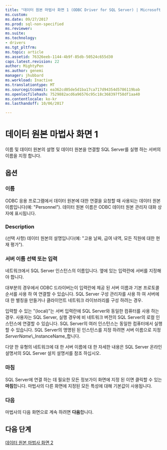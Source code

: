 ```yaml
---
title: "데이터 원본 마법사 화면 1 (ODBC Driver for SQL Server) | Microsoft Docs"
ms.custom: 
ms.date: 09/27/2017
ms.prod: sql-non-specified
ms.reviewer: 
ms.suite: 
ms.technology:
- drivers
ms.tgt_pltfrm: 
ms.topic: article
ms.assetid: 76326eeb-1144-4b9f-85db-50524c655d30
caps.latest.revision: 22
author: MightyPen
ms.author: genemi
manager: jhubbard
ms.workload: Inactive
ms.translationtype: MT
ms.sourcegitcommit: ea362cd05de5d1ba17ca717d94354d5786119bab
ms.openlocfilehash: 7529882acd6a96576c95c18c368397f58df1aa40
ms.contentlocale: ko-kr
ms.lasthandoff: 10/06/2017

---
```

# <a name="data-source-wizard-screen-1"></a>데이터 원본 마법사 화면 1

이름 및 데이터 원본의 설명 및 데이터 원본을 연결할 SQL Server를 실행 하는 서버의 이름을 지정 합니다. 
    
## <a name="options"></a>옵션

### <a name="name"></a>이름

ODBC 응용 프로그램에서 데이터 원본에 대한 연결을 요청할 때 사용되는 데이터 원본 이름입니다(예: "Personnel"). 데이터 원본 이름은 ODBC 데이터 원본 관리자 대화 상자에 표시됩니다.

### <a name="description"></a>Description

(선택 사항) 데이터 원본의 설명입니다(예: "고용 날짜, 급여 내역, 모든 직원에 대한 현재 평가").

### <a name="select-or-enter-a-server-name"></a>서버 이름 선택 또는 입력

네트워크에서 SQL Server 인스턴스의 이름입니다. 옆에 있는 입력란에 서버를 지정해야 합니다.

대부분의 경우에서 ODBC 드라이버는이 입력란에 제공 된 서버 이름과 기본 프로토콜 순서를 사용 하 여 연결할 수 있습니다. SQL Server 구성 관리자를 사용 하 여 서버에 대 한 별칭을 만들거나 클라이언트 네트워크 라이브러리를 구성 하려는 경우.

입력할 수 있는 "(local)"는 서버 입력란에 SQL Server와 동일한 컴퓨터를 사용 하는 경우. 사용자는 SQL Server, 실행 경우에 비 네트워크 버전의 SQL Server의 로컬 인스턴스에 연결할 수 있습니다. SQL Server의 여러 인스턴스는 동일한 컴퓨터에서 실행할 수 있습니다. SQL Server의 명명된 된 인스턴스를 지정 하려면 서버 이름으로 지정 _ServerName_\\_InstanceName_합니다.

다양 한 유형의 네트워크에 대 한 서버 이름에 대 한 자세한 내용은 SQL Server 온라인 설명서의 SQL Server 설치 설명서를 참조 하십시오.

### <a name="finish"></a>마침

SQL Server에 연결 하는 데 필요한 모든 정보가이 화면에 지정 된 이면 클릭할 수 있는 **마침**합니다. 마법사의 다른 화면에 지정된 모든 특성에 대해 기본값이 사용됩니다.

### <a name="next"></a>다음

마법사의 다음 화면으로 계속 하려면 **다음**합니다.

## <a name="next-steps"></a>다음 단계

[데이터 원본 마법사 화면 2](../../../connect/odbc/windows/dsn-wizard-2.md)

